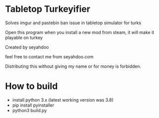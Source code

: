 # Tabletop Turkeyifier
Solves imgur and pastebin ban issue in tabletop simulator for turks

Open this program when you install a new mod from steam, it will make it playable on turkey

Created by seyahdoo

feel free to contact me from seyahdoo.com

Distributing this without giving my name or for money is forbidden.

# How to build
- install python 3.x (latest working version was 3.8)
- pip install pyinstaller
- python3 build.py